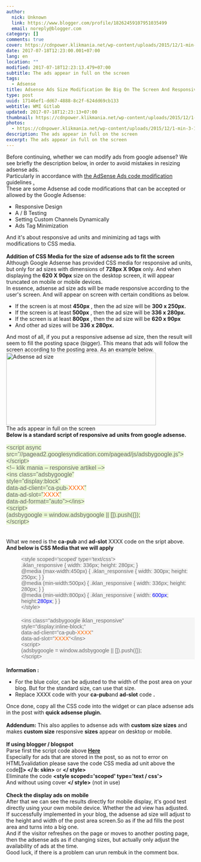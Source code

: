 ```yaml
---
author:
  nick: Unknown
  link: https://www.blogger.com/profile/18262459107951035499
  email: noreply@blogger.com
category: []
comments: true
cover: https://cdnpower.klikmania.net/wp-content/uploads/2015/12/1-min-3-1024x499.png
date: 2017-07-18T12:23:00.001+07:00
lang: en
location: ""
modified: 2017-07-18T12:23:13.479+07:00
subtitle: The ads appear in full on the screen
tags:
  - Adsense
title: Adsense Ads Size Modification Be Big On The Screen And Responsive
type: post
uuid: 17146ef1-dd67-4888-8c2f-624dd69cb133
webtitle: WMI Gitlab
updated: 2017-07-18T12:23:13+07:00
thumbnail: https://cdnpower.klikmania.net/wp-content/uploads/2015/12/1-min-3-1024x499.png
photos:
  - https://cdnpower.klikmania.net/wp-content/uploads/2015/12/1-min-3-1024x499.png
description: The ads appear in full on the screen
excerpt: The ads appear in full on the screen
---
```


Before continuing, whether we can modify ads from google adsense? We see briefly the description below, in order to avoid mistakes in resizing adsense ads.<br>Particularly in accordance with <a href="https://translate.googleusercontent.com/translate_c?depth=1&amp;nv=1&amp;rurl=translate.google.com&amp;sl=id&amp;sp=nmt4&amp;tl=en&amp;u=https://support.google.com/adsense/answer/1354736%3Fhl%3Did&amp;usg=ALkJrhg7W6HYwc4YikKo-r1JeOBv1G676A" target="_blank" rel="noopener noreferer nofollow"> the AdSense Ads code modification </a> guidelines <a href="https://translate.googleusercontent.com/translate_c?depth=1&amp;nv=1&amp;rurl=translate.google.com&amp;sl=id&amp;sp=nmt4&amp;tl=en&amp;u=https://support.google.com/adsense/answer/1354736%3Fhl%3Did&amp;usg=ALkJrhg7W6HYwc4YikKo-r1JeOBv1G676A" target="_blank" rel="noopener noreferer nofollow"> . </a><br>These are some Adsense ad code modifications that can be accepted or allowed by the Google Adsense:<br><ul><li> Responsive Design </li><li> A / B Testing </li><li> Setting Custom Channels Dynamically </li><li> Ads Tag Minimization </li></ul>And it's about responsive ad units and minimizing ad tags with modifications to CSS media.<br><br><strong> Addition of CSS Media for the size of adsense ads to fit the screen </strong><br>Although Google Adsense has provided CSS media for responsive ad units, but only for ad sizes with dimensions of <strong>728px X 90px</strong> only. And when displaying the <strong>620 X 90px</strong> size on the desktop screen, it will appear truncated on mobile or mobile devices.<br>In essence, adsense ad size ads will be made responsive according to the user's screen. And will appear on screen with certain conditions as below.<br><ul><li> If the screen is at most <strong>450px</strong> , then the ad size will be <strong>300 x 250px.</strong> </li><li> If the screen is at least <strong>500px</strong> , then the ad size will be <strong>336 x 280px.</strong> </li><li> If the screen is at least <strong>800px</strong> , then the ad size will be <strong>620 x 90px</strong> </li><li> And other ad sizes will be <strong>336 x 280px.</strong> </li></ul>And most of all, if you put a responsive adsense ad size, then the result will seem to fill the posting space (bigger). This means that ads will follow the screen according to the posting area. As an example below.<br><div id="attachment_1476"><a href="http://www.klikmania.net/wp-content/uploads/2015/12/1-min-3.png" rel="noopener noreferer nofollow"> <img alt="Adsense ad size" height="194" src="https://cdnpower.klikmania.net/wp-content/uploads/2015/12/1-min-3-1024x499.png" width="400"> </a> <br>The ads appear in full on the screen </div><strong> Below is a standard script of responsive ad units from google adsense. </strong><br><strong><br></strong><span style="background-color: #eaf9d4; color: #686868; font-family: &quot;verdana&quot; , &quot;geneva&quot; , sans-serif; font-size: 16px;">&lt;script async src=”//pagead2.googlesyndication.com/pagead/js/adsbygoogle.js”&gt;&lt;/script&gt;</span><br><span style="background-color: #eaf9d4; color: #686868; font-family: &quot;verdana&quot; , &quot;geneva&quot; , sans-serif; font-size: 16px;">&lt;!– klik mania – responsive artikel –&gt;</span><br><span style="background-color: #eaf9d4; color: #686868; font-family: &quot;verdana&quot; , &quot;geneva&quot; , sans-serif; font-size: 16px;">&lt;ins class=”adsbygoogle”</span><br><span style="background-color: #eaf9d4; color: #686868; font-family: &quot;verdana&quot; , &quot;geneva&quot; , sans-serif; font-size: 16px;">style=”display:block”</span><br><span style="background-color: #eaf9d4; color: #686868; font-family: &quot;verdana&quot; , &quot;geneva&quot; , sans-serif; font-size: 16px;">data-ad-client=”ca-pub-</span><span style="border: 0px; color: #ff6600; font-family: &quot;verdana&quot; , &quot;geneva&quot; , sans-serif; font-size: 16px; font-stretch: inherit; line-height: inherit; margin: 0px; padding: 0px; vertical-align: baseline;">XXXX</span><span style="background-color: #eaf9d4; color: #686868; font-family: &quot;verdana&quot; , &quot;geneva&quot; , sans-serif; font-size: 16px;">”</span><br><span style="background-color: #eaf9d4; color: #686868; font-family: &quot;verdana&quot; , &quot;geneva&quot; , sans-serif; font-size: 16px;">data-ad-slot=”</span><span style="border: 0px; color: #ff6600; font-family: &quot;verdana&quot; , &quot;geneva&quot; , sans-serif; font-size: 16px; font-stretch: inherit; line-height: inherit; margin: 0px; padding: 0px; vertical-align: baseline;">XXXX</span><span style="background-color: #eaf9d4; color: #686868; font-family: &quot;verdana&quot; , &quot;geneva&quot; , sans-serif; font-size: 16px;">”</span><br><span style="background-color: #eaf9d4; color: #686868; font-family: &quot;verdana&quot; , &quot;geneva&quot; , sans-serif; font-size: 16px;">data-ad-format=”auto”&gt;&lt;/ins&gt;</span><br><span style="background-color: #eaf9d4; color: #686868; font-family: &quot;verdana&quot; , &quot;geneva&quot; , sans-serif; font-size: 16px;">&lt;script&gt;</span><br><span style="background-color: #eaf9d4; color: #686868; font-family: &quot;verdana&quot; , &quot;geneva&quot; , sans-serif; font-size: 16px;">(adsbygoogle = window.adsbygoogle || []).push({});</span><br><span style="background-color: #eaf9d4; color: #686868; font-family: &quot;verdana&quot; , &quot;geneva&quot; , sans-serif; font-size: 16px;">&lt;/script&gt;</span><br><span style="background-color: #eaf9d4; color: #686868; font-family: &quot;verdana&quot; , &quot;geneva&quot; , sans-serif; font-size: 16px;"><br></span><br><div><ins id="aswift_3_expand"><ins id="aswift_3_anchor"></ins></ins></div>What we need is the <strong>ca-pub</strong> and <strong>ad-slot</strong> XXXX code on the sript above.<br><strong>And below is CSS Media that we will apply</strong><br><div> <dl><dt> </dt><dd><span style="background-color: rgba(0 , 0 , 0 , 0.03); color: #686868; font-family: &quot;verdana&quot; , &quot;geneva&quot; , sans-serif; font-size: 14.4px;">&lt;style scoped=’scoped’ type=’text/css’&gt;</span><br><span style="background-color: rgba(0 , 0 , 0 , 0.03); color: #686868; font-family: &quot;verdana&quot; , &quot;geneva&quot; , sans-serif; font-size: 14.4px;">.iklan_responsive { width: 336px; height: 280px; }</span><br><span style="background-color: rgba(0 , 0 , 0 , 0.03); color: #686868; font-family: &quot;verdana&quot; , &quot;geneva&quot; , sans-serif; font-size: 14.4px;">@media (max-width:450px) { .iklan_responsive { width: 300px; height: 250px; } }</span><br><span style="background-color: rgba(0 , 0 , 0 , 0.03); color: #686868; font-family: &quot;verdana&quot; , &quot;geneva&quot; , sans-serif; font-size: 14.4px;">@media (min-width:500px) { .iklan_responsive { width: 336px; height: 280px; } }</span><br><span style="background-color: rgba(0 , 0 , 0 , 0.03); color: #686868; font-family: &quot;verdana&quot; , &quot;geneva&quot; , sans-serif; font-size: 14.4px;">@media (min-width:800px) { .iklan_responsive { width:&nbsp;</span><span style="background-color: rgba(0 , 0 , 0 , 0.03); border: 0px; color: blue; font-family: &quot;verdana&quot; , &quot;geneva&quot; , sans-serif; font-size: 14.4px; font-stretch: inherit; line-height: inherit; margin: 0px; padding: 0px; vertical-align: baseline;">600px</span><span style="background-color: rgba(0 , 0 , 0 , 0.03); color: #686868; font-family: &quot;verdana&quot; , &quot;geneva&quot; , sans-serif; font-size: 14.4px;">; height:</span><span style="background-color: rgba(0 , 0 , 0 , 0.03); border: 0px; color: blue; font-family: &quot;verdana&quot; , &quot;geneva&quot; , sans-serif; font-size: 14.4px; font-stretch: inherit; line-height: inherit; margin: 0px; padding: 0px; vertical-align: baseline;">280px</span><span style="background-color: rgba(0 , 0 , 0 , 0.03); color: #686868; font-family: &quot;verdana&quot; , &quot;geneva&quot; , sans-serif; font-size: 14.4px;">; } }</span><br><span style="background-color: rgba(0 , 0 , 0 , 0.03); color: #686868; font-family: &quot;verdana&quot; , &quot;geneva&quot; , sans-serif; font-size: 14.4px;">&lt;/style&gt;</span><br><div style="background-color: rgba(0, 0, 0, 0.03); border: 0px; color: #686868; font-family: Verdana, Geneva, sans-serif; font-size: 14.4px; font-stretch: inherit; font-variant-numeric: inherit; line-height: inherit; margin-bottom: 20px; padding: 0px; vertical-align: baseline;"></div><div style="background-color: rgba(0, 0, 0, 0.03); border: 0px; color: #686868; font-family: Verdana, Geneva, sans-serif; font-size: 14.4px; font-stretch: inherit; font-variant-numeric: inherit; line-height: inherit; margin-bottom: 20px; padding: 0px; vertical-align: baseline;">&lt;ins class=”adsbygoogle iklan_responsive”<br>style=”display:inline-block;”<br>data-ad-client=”ca-pub-<span style="border: 0px; color: #ff6600; font-family: inherit; font-size: inherit; font-stretch: inherit; font-style: inherit; font-variant: inherit; font-weight: inherit; line-height: inherit; margin: 0px; padding: 0px; vertical-align: baseline;">XXXX</span>”<br>data-ad-slot=”<span style="border: 0px; color: #ff6600; font-family: inherit; font-size: inherit; font-stretch: inherit; font-style: inherit; font-variant: inherit; font-weight: inherit; line-height: inherit; margin: 0px; padding: 0px; vertical-align: baseline;">XXXX</span>“&lt;/ins&gt;<br>&lt;script&gt;<br>(adsbygoogle = window.adsbygoogle || []).push({});<br>&lt;/script&gt;</div></dd> </dl></div><strong>Information :</strong><br><ul><li> For the blue color, can be adjusted to the width of the post area on your blog. But for the standard size, can use that size. </li><li>Replace XXXX code with your <strong>ca-pub</strong>and <strong>ad-slot</strong> code <strong>.</strong> </li></ul>Once done, copy all the CSS code into the widget or can place adsense ads in the post with <strong>quick adsense plugin.</strong><br><strong><br></strong><strong>Addendum:</strong> This also applies to adsense ads with <strong>custom size sizes</strong> and makes <strong>custom size</strong> responsive <strong>sizes</strong> appear on desktop or mobile.<br><br><strong>If using blogger / blogspot</strong><br>Parse first the script code above <strong> <a href="https://translate.googleusercontent.com/translate_c?depth=1&amp;nv=1&amp;rurl=translate.google.com&amp;sl=id&amp;sp=nmt4&amp;tl=en&amp;u=http://www.blogcrowds.com/resources/parse_html.php&amp;usg=ALkJrhip4-SemctqX18gHHvZTLzTdOY5Gg" target="_blank" rel="noopener noreferer nofollow"> Here </a> </strong><br>Especially for ads that are stored in the post, so as not to error on HTML5validation please save the code CSS media ad unit above the code<strong>]]&gt; &lt;/ b: skin&gt;</strong> or <strong>&lt;/ style&gt;</strong><br>Eliminate the code <strong>&lt;style scoped='scoped' type='text / css'&gt;</strong><br>And without using cover <strong>&lt;/ style&gt;</strong> (not in use)<br><br><strong>Check the display ads on mobile</strong><br>After that we can see the results directly for mobile display, it's good test directly using your own mobile device. Whether the ad view has adjusted.<br>If successfully implemented in your blog, the adsense ad size will adjust to the height and width of the post area screen.So as if the ad fills the post area and turns into a big one.<br>And if the visitor refreshes on the page or moves to another posting page, then the adsense ads as if changing sizes, but actually only adjust the availability of ads at the time.<br>Good luck, if there is a problem can urun rembuk in the comment box.